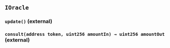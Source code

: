 ## `IOracle`






### `update()` (external)





### `consult(address token, uint256 amountIn) → uint256 amountOut` (external)






